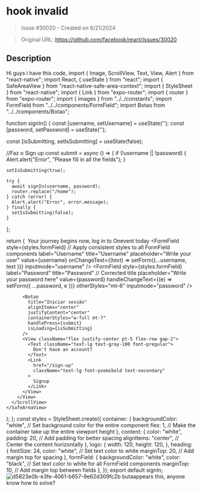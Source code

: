 # hook invalid

> Issue #30020 - Created on 6/21/2024

> Original URL: https://github.com/facebook/react/issues/30020

## Description

Hi   guys
i have this code, import { Image, ScrollView, Text, View, Alert } from "react-native";
import React, { useState } from "react";
import { SafeAreaView } from "react-native-safe-area-context";
import { StyleSheet } from "react-native";
import { Link } from "expo-router";
import { router } from "expo-router";
import { images } from "../../constants";
import FormField from "../../components/FormField";
import Botao from "../../components/Botao";

function signIn()  {
  const [username, setUsername] = useState('');
const [password, setPassword] = useState('');



  const [isSubmitting, setIsSubmitting] = useState(false);

  //Faz o Sign up
  const submit = async () => {
    if (!username || !password) {
      Alert.alert("Error", "Please fill in all the fields");
    }

    setIsSubmitting(true);

    try {
      await signIn(username, password);
      router.replace("/home");
    } catch (error) {
      Alert.alert("Error", error.message);
    } finally {
      setIsSubmitting(false);
    }
  };

  return (
    <SafeAreaView className="bg-black  h-full">
      <ScrollView>
        <View className="w-full justify-left items-topleft h-full px-6 my-2">
          <Image source={images.logo} className="w-120 h-120" />
          <Text className="text-2xl  text-white">
            Your journey begins now, log in to Onevent today
          </Text>
          <FormField
            style={styles.formField} // Apply consistent styles to all FormField components
            label="Username"
            title="Username"
            placeholder="Write your user"
            value={username}
            onChangeText={(text) => setForm({...username, text })}
            inputmode="username"
          />
          <FormField
            style={styles.formField}
            label="Password"
            title="Password" // Corrected title
            placeholder="Write your password here"
            value={password}
            handleChangeText={(e) => setForm({ ...password, e })}
            otherStyles="mt-6"
            inputmode="password"
          />

          <Botao
            title="Iniciar sessão"
            alignItems="center"
            justifyContent="center"
            containerStyles="w-full mt-7"
            handlePress={submit}
            isLoading={isSubmitting}
          />
          <View className="flex justify-center pt-5 flex-row gap-2">
            <Text className="text-lg text-gray-100 font-pregular">
              Don't have an account?
            </Text>
            <Link
              href="/sign-up"
              className="text-lg font-psemibold text-secondary"
            >
              Signup
            </Link>
          </View>
        </View>
      </ScrollView>
    </SafeAreaView>
  );
};
const styles = StyleSheet.create({
  container: {
    backgroundColor: "white", // Set background color for the entire component
    flex: 1, // Make the container take up the entire viewport height
  },
  content: {
    color: "white",
    padding: 20, // Add padding for better spacing
    alignItems: "center", // Center the content horizontally
  },
  logo: {
    width: 120,
    height: 120,
  },
  heading: {
    fontSize: 24,
    color: "white", // Set text color to white
    marginTop: 20, // Add margin top for spacing
  },
  formField: {
    backgroundColor: "white",
    color: "black", // Set text color to white for all FormField components
    marginTop: 10, // Add margin top between fields
  },
});
export default signIn;
![d5823e0b-e3fe-4061-b657-9e62d309fc2b](https://github.com/facebook/react/assets/65288010/3ecce1d5-d29e-4592-96c2-0fc117a3064b)
butaappears this, anyone know how to solve?
